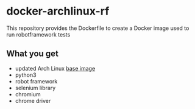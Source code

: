 # docker-archlinux-rf

This repository provides the Dockerfile to create a Docker image used to run robotframework tests

## What you get
* updated Arch Linux [base image](https://hub.docker.com/_/archlinux)
* python3
* robot framework
* selenium library
* chromium
* chrome driver
